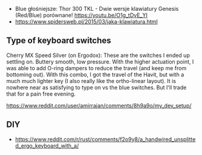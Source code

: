 - Blue głośniejsze: Thor 300 TKL - Dwie wersje klawiatury Genesis (Red/Blue) porównane! https://youtu.be/O1g_tDvE_YI
- https://www.spidersweb.pl/2015/03/jaka-klawiatura.html

## Type of keyboard switches

Cherry MX Speed Silver (on Ergodox): These are the switches I ended up settling on. Buttery smooth, low pressure. With the higher actuation point, I was able to add O-ring dampers to reduce the travel (and keep me from bottoming out). With this combo, I got the travel of the Havit, but with a much much lighter key (I also really like the ortho-linear layout). It is nowhere near as satisfying to type on vs the blue switches. But I'll trade that for a pain free evening.

https://www.reddit.com/user/amirrajan/comments/8h9a9o/my_dev_setup/

## DIY

- https://www.reddit.com/r/rust/comments/f2o9y8/a_handwired_unsplitted_ergo_keyboard_with_a/
